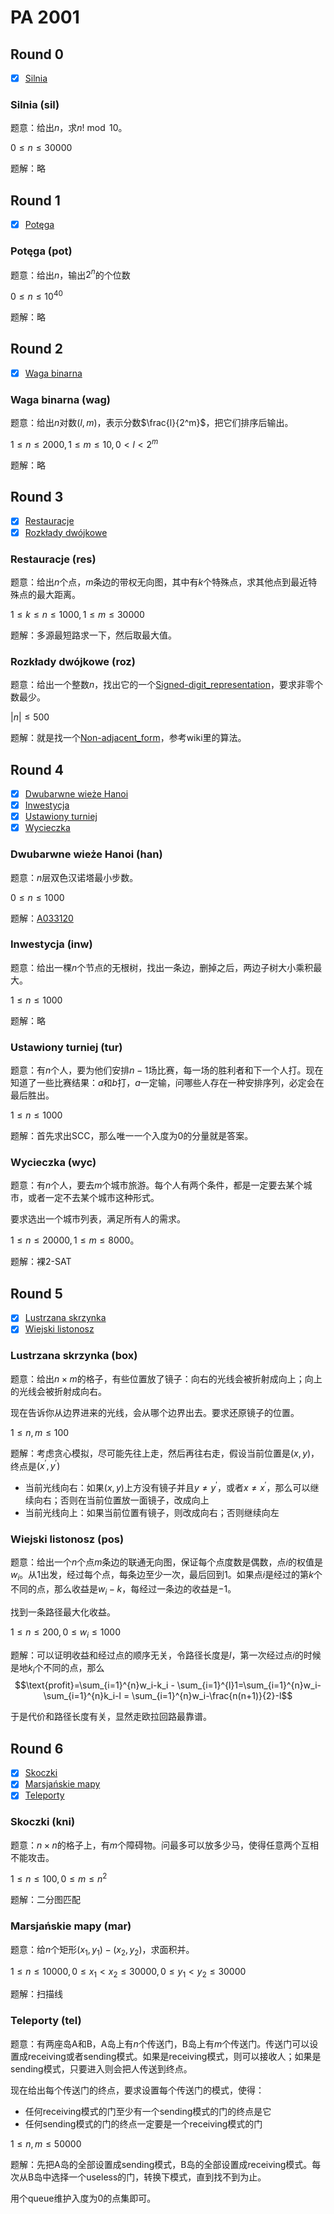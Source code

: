 # PA 2001

## Round 0

+ [x] [Silnia](https://szkopul.edu.pl/problemset/problem/_X8vz1GyYV67RyrXmXq-_NMW/site/)

### Silnia (sil)

题意：给出$n$，求$n! \bmod 10$。

$0 \le n \le 30000$

题解：略

## Round 1

+ [x] [Potęga](https://szkopul.edu.pl/problemset/problem/r9x5DEv27LmqaC7UVOpeJJA7/site/)

### Potęga (pot)

题意：给出$n$，输出$2^n$的个位数

$0 \le n \le 10^{40}$

题解：略

## Round 2

+ [x] [Waga binarna](https://szkopul.edu.pl/problemset/problem/MwIX7XRjTcTpC8twRso8KeF7/site/)

### Waga binarna (wag)

题意：给出$n$对数$(l,m)$，表示分数$\frac{l}{2^m}$，把它们排序后输出。

$1 \le n \le 2000, 1 \le m \le 10, 0 < l < 2^m$

题解：略

## Round 3

+ [x] [Restauracje](https://szkopul.edu.pl/problemset/problem/Ras_9TZlVzAyqTW07PLkKvT3/site/)
+ [x] [Rozkłady dwójkowe](https://szkopul.edu.pl/problemset/problem/R69NStO9YKgyM_rf0WKQ1OC_/site/)

### Restauracje (res)

题意：给出$n$个点，$m$条边的带权无向图，其中有$k$个特殊点，求其他点到最近特殊点的最大距离。

$1 \le k \le n \le 1000, 1 \le m \le 30000$

题解：多源最短路求一下，然后取最大值。

### Rozkłady dwójkowe (roz)

题意：给出一个整数$n$，找出它的一个[Signed-digit_representation](https://en.wikipedia.org/wiki/Signed-digit_representation)，要求非零个数最少。

$|n| \le 500$

题解：就是找一个[Non-adjacent_form](https://en.wikipedia.org/wiki/Non-adjacent_form)，参考wiki里的算法。

## Round 4

+ [x] [Dwubarwne wieże Hanoi](https://szkopul.edu.pl/problemset/problem/P4-9BBEQTtqALMzHAtofCmZw/site/)
+ [x] [Inwestycja](https://szkopul.edu.pl/problemset/problem/m7NQiguLBqqjs9L9-DVnqYuQ/site/)
+ [x] [Ustawiony turniej](https://szkopul.edu.pl/problemset/problem/VeaG2qTEOxxf2JhntZNFWX8P/site/)
+ [x] [Wycieczka](https://szkopul.edu.pl/problemset/problem/yS5bJYPBgoRz2AUTH6a0KCh7/site/)

### Dwubarwne wieże Hanoi (han)

题意：$n$层双色汉诺塔最小步数。

$0 \le n \le 1000$

题解：[A033120](http://oeis.org/A033120)

### Inwestycja (inw)

题意：给出一棵$n$个节点的无根树，找出一条边，删掉之后，两边子树大小乘积最大。

$1 \le n \le 1000$

题解：略

### Ustawiony turniej (tur)

题意：有$n$个人，要为他们安排$n-1$场比赛，每一场的胜利者和下一个人打。现在知道了一些比赛结果：$a$和$b$打，$a$一定输，问哪些人存在一种安排序列，必定会在最后胜出。

$1 \le n \le 1000$

题解：首先求出SCC，那么唯一一个入度为$0$的分量就是答案。

### Wycieczka (wyc)

题意：有$n$个人，要去$m$个城市旅游。每个人有两个条件，都是一定要去某个城市，或者一定不去某个城市这种形式。

要求选出一个城市列表，满足所有人的需求。

$1 \le n \le 20000, 1 \le m \le 8000$。

题解：裸2-SAT

## Round 5

+ [x] [Lustrzana skrzynka](https://szkopul.edu.pl/problemset/problem/Mh5l2DU_rrsku9Q2r3zuurtT/site/)
+ [x] [Wiejski listonosz](https://szkopul.edu.pl/problemset/problem/tOOBMY-fiAeH-Qvto0A1tSc3/site/)

### Lustrzana skrzynka (box)

题意：给出$n \times m$的格子，有些位置放了镜子：向右的光线会被折射成向上；向上的光线会被折射成向右。

现在告诉你从边界进来的光线，会从哪个边界出去。要求还原镜子的位置。

$1 \le n, m \le 100$

题解：考虑贪心模拟，尽可能先往上走，然后再往右走，假设当前位置是$(x,y)$，终点是$(x^\prime,y^\prime)$

+ 当前光线向右：如果$(x,y)$上方没有镜子并且$y \ne y^\prime$，或者$x \ne x^\prime$，那么可以继续向右；否则在当前位置放一面镜子，改成向上
+ 当前光线向上：如果当前位置有镜子，则改成向右；否则继续向左

### Wiejski listonosz (pos)

题意：给出一个$n$个点$m$条边的联通无向图，保证每个点度数是偶数，点$i$的权值是$w_i$。从$1$出发，经过每个点，每条边至少一次，最后回到$1$。如果点$i$是经过的第$k$个不同的点，那么收益是$w_i-k$，每经过一条边的收益是$-1$。

找到一条路径最大化收益。

$1 \le n \le 200, 0 \le w_i \le 1000$

题解：可以证明收益和经过点的顺序无关，令路径长度是$l$，第一次经过点$i$的时候是地$k_i$个不同的点，那么
$$\text{profit}=\sum_{i=1}^{n}w_i-k_i - \sum_{i=1}^{l}1=\sum_{i=1}^{n}w_i-\sum_{i=1}^{n}k_i-l = \sum_{i=1}^{n}w_i-\frac{n(n+1)}{2}-l$$

于是代价和路径长度有关，显然走欧拉回路最靠谱。

## Round 6

+ [x] [Skoczki](https://szkopul.edu.pl/problemset/problem/JSkdJQdv3zPHaOLWrUCXjj8A/site/)
+ [x] [Marsjańskie mapy](https://szkopul.edu.pl/problemset/problem/rS8ai41RtdOlRAbn3JsabLJp/site/)
+ [x] [Teleporty](https://szkopul.edu.pl/problemset/problem/fFrJWg8y7ATKUp5_v31NXIUj/site/)

### Skoczki (kni)

题意：$n \times n$的格子上，有$m$个障碍物。问最多可以放多少马，使得任意两个互相不能攻击。

$1 \le n \le 100, 0 \le m \le n^2$

题解：二分图匹配

### Marsjańskie mapy (mar)

题意：给$n$个矩形$(x_1,y_1)-(x_2,y_2)$，求面积并。

$1 \le n \le 10000, 0 \le x_1 < x_2 \le 30000, 0 \le y_1 < y_2 \le 30000$

题解：扫描线

### Teleporty (tel)

题意：有两座岛A和B，A岛上有$n$个传送门，B岛上有$m$个传送门。传送门可以设置成receiving或者sending模式。如果是receiving模式，则可以接收人；如果是sending模式，只要进入则会把人传送到终点。

现在给出每个传送门的终点，要求设置每个传送门的模式，使得：

+ 任何receiving模式的门至少有一个sending模式的门的终点是它
+ 任何sending模式的门的终点一定要是一个receiving模式的门

$1 \le n, m \le 50000$

题解：先把A岛的全部设置成sending模式，B岛的全部设置成receiving模式。每次从B岛中选择一个useless的门，转换下模式，直到找不到为止。

用个queue维护入度为$0$的点集即可。
